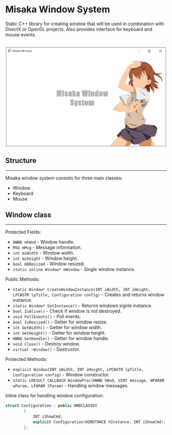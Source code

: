 # Misaka Window System
Static C++ library for creating window that will be used in combination with DirectX or OpenGL projects. Also provides interface for keyboard and mouse events.

<p align="center">
    <br>
    <img src="img.PNG" width="500" >
</p>

## Structure
<hr>
Misaka window system consists for three main classes:

* Window
* Keyboard
* Mouse

## Window class
<hr>
Protected Fields:

* `HWND mhWnd` - Window handle.
* `MSG mMsg` - Message information.
* `int miWidth` - Window width.
* `int miheight` - Window height.
* `bool mbResized` - Window resized.
* `static inline Window* mWindow` - Single window instance.

Public Methods:

* `static Window* CreateWindowInstance(INT iWidth, INT iHeight, LPCWSTR lpTitle, Configuration config)` - Creates and returns window instance.
* `static Window* GetInstance()` - Returns windows signle instance.
* `bool IsAlive()` - Check if window is not destroyed.
* `void PollEvents()` - Poll events.
* `bool IsResized()` - Getter for window resize.
* `int GetWidth()` - Getter for window width.
* `int GetHeight()` - Getter for window height.
* `HWND GetHandle()` - Getter for window handle.
* `void Close()` - Destroy window.
* `virtual ~Window()` - Destructor.

Protected Methods:
* `explicit Window(INT iWidth, INT iHeight, LPCWSTR lpTitle, Configuration config)` - Window constructor.
* `static LRESULT CALLBACK WindowProc(HWND hWnd, UINT message, WPARAM wParam, LPARAM lParam)` - Handling window messages.

Inline class for handling window configuration:
```.cpp
struct Configuration : public WNDCLASSEX
        {
            INT iShowCmd;
            explicit Configuration(HINSTANCE hInstance, INT iShowCmd);
        };
```